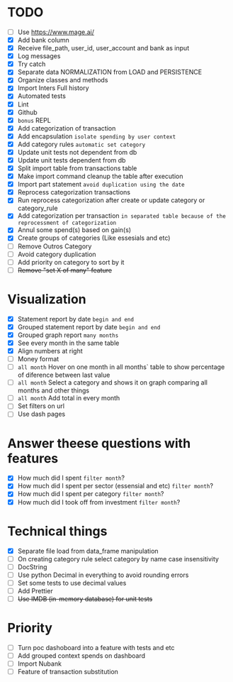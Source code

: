 # TODO
* [ ] Use https://www.mage.ai/
* [x] Add bank column
* [x] Receive file_path, user_id, user_account and bank as input
* [x] Log messages
* [x] Try catch
* [x] Separate data NORMALIZATION from LOAD and PERSISTENCE
* [x] Organize classes and methods
* [x] Import Inters Full history
* [x] Automated tests
* [x] Lint
* [x] Github
* [x] `bonus` REPL
* [x] Add categorization of transaction
* [x] Add encapsulation `isolate spending by user context`
* [x] Add category rules `automatic set category`
* [x] Update unit tests not dependent from db
* [x] Update unit tests dependent from db
* [x] Split import table from transactions table
* [x] Make import command cleanup the table after execution
* [x] Import part statement `avoid duplication using the date`
* [x] Reprocess categorization transactions
* [x] Run reprocess categorization after create or update category or category_rule
* [x] Add categorization per transaction `in separated table because of the reprocessment of categorization`
* [x] Annul some spend(s) based on gain(s)
* [x] Create groups of categories (Like essesials and etc)
* [ ] Remove Outros Category
* [ ] Avoid category duplication
* [ ] Add priority on category to sort by it
* [ ] ~~Remove "set X of many" feature~~

# Visualization
* [x] Statement report by date `begin and end`
* [x] Grouped statement report by date `begin and end`
* [x] Grouped graph report `many months`
* [x] See every month in the same table
* [x] Align numbers at right
* [ ] Money format
* [ ] `all month` Hover on one month in all months` table to show percentage of diference between last value
* [ ] `all month` Select a category and shows it on graph comparing all months and other things
* [ ] `all month` Add total in every month
* [ ] Set filters on url
* [ ] Use dash pages

# Answer theese questions with features
* [x] How much did I spent `filter month`?
* [x] How much did I spent per sector (essensial and etc) `filter month`?
* [x] How much did I spent per category `filter month`?
* [x] How much did I took off from investment `filter month`?

# Technical things
* [x] Separate file load from data_frame manipulation
* [ ] On creating category rule select category by name case insensitivity
* [ ] DocString
* [ ] Use python Decimal in everything to avoid rounding errors
* [ ] Set some tests to use decimal values
* [ ] Add Prettier
* [ ] ~~Use IMDB (in-memory database) for unit tests~~

# Priority
* [ ] Turn poc dashoboard into a feature with tests and etc
* [ ] Add grouped context spends on dashboard
* [ ] Import Nubank
* [ ] Feature of transaction substitution
